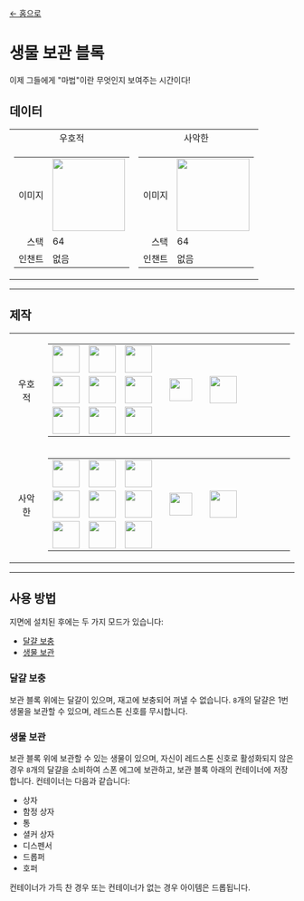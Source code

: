 [← 홈으로](../)
# 생물 보관 블록
이제 그들에게 "마법"이란 무엇인지 보여주는 시간이다!

## 데이터
<table>
    <tr>
        <td align="center">우호적</td>
        <td align="center">사악한</td>
    </tr>
    <tr>
        <td>
            <table>
                <tr><td align="end">이미지</td><td><img src="https://i.imgur.com/t5hSkSU.png" width="128"/></td></tr>
                <tr><td align="end">스택</td><td>64</td></tr>
                <tr><td align="end">인챈트</td><td>없음</td></tr>
            </table>
        </td>
        <td>
            <table>
                <tr><td align="end">이미지</td><td><img src="https://i.imgur.com/hyk6PYU.png" width="128"/></td></tr>
                <tr><td align="end">스택</td><td>64</td></tr>
                <tr><td align="end">인챈트</td><td>없음</td></tr>
            </table>
        </td>
    </tr>
</table>

---

## 제작
<table>
    <tr>
        <td align="center">우호적</td>
        <td>
            <table>
                <tr><td><img src="https://i.imgur.com/Nz7hGwj.png" width="48"/></td><td><img src="https://i.imgur.com/ZvzYK32.png" width="48"/></td><td><img src="https://i.imgur.com/Nz7hGwj.png" width="48"/></td><td colspan="3"></td></tr>
                <tr><td><img src="https://i.imgur.com/ZvzYK32.png" width="48"/></td><td><img src="https://i.imgur.com/IWZz8YM.png" width="48"/></td><td><img src="https://i.imgur.com/ZvzYK32.png" width="48"/></td><td width="70" align="center"><img src="https://i.imgur.com/VE0KqIE.png" width="40"/></td><td><img src="https://i.imgur.com/t5hSkSU.png" width="48"/></td><td width="70"></td></tr>
                <tr><td><img src="https://i.imgur.com/Nz7hGwj.png" width="48"/></td><td><img src="https://i.imgur.com/ZvzYK32.png" width="48"/></td><td><img src="https://i.imgur.com/Nz7hGwj.png" width="48"/></td><td colspan="3"></td></tr>
            </table>
        </td>
    </tr>
    <tr>
        <td align="center">사악한</td>
        <td>
            <table>
                <tr><td><img src="https://i.imgur.com/p7vVzp7.png" width="48"/></td><td><img src="https://i.imgur.com/bLvlyCD.png" width="48"/></td><td><img src="https://i.imgur.com/p7vVzp7.png" width="48"/></td><td colspan="3"></td></tr>
                <tr><td><img src="https://i.imgur.com/bLvlyCD.png" width="48"/></td><td><img src="https://i.imgur.com/IWZz8YM.png" width="48"/></td><td><img src="https://i.imgur.com/bLvlyCD.png" width="48"/></td><td width="70" align="center"><img src="https://i.imgur.com/VE0KqIE.png" width="40"/></td><td><img src="https://i.imgur.com/hyk6PYU.png" width="48"/></td><td width="70"></td></tr>
                <tr><td><img src="https://i.imgur.com/p7vVzp7.png" width="48"/></td><td><img src="https://i.imgur.com/bLvlyCD.png" width="48"/></td><td><img src="https://i.imgur.com/p7vVzp7.png" width="48"/></td><td colspan="3"></td></tr>
            </table>
        </td>
    </tr>
</table>

---

## 사용 방법
지면에 설치된 후에는 두 가지 모드가 있습니다:
- [달걀 보충](#달걀-보충)
- [생물 보관](#생물-보관)

### 달걀 보충
보관 블록 위에는 달걀이 있으며, 재고에 보충되어 꺼낼 수 없습니다. `8`개의 달걀은 1번 생물을 보관할 수 있으며, 레드스톤 신호를 무시합니다.

### 생물 보관
보관 블록 위에 보관할 수 있는 생물이 있으며, 자신이 레드스톤 신호로 활성화되지 않은 경우 `8`개의 달걀을 소비하여 스폰 에그에 보관하고, 보관 블록 아래의 컨테이너에 저장합니다. 컨테이너는 다음과 같습니다:
- 상자
- 함정 상자
- 통
- 셜커 상자
- 디스펜서
- 드롭퍼
- 호퍼

컨테이너가 가득 찬 경우 또는 컨테이너가 없는 경우 아이템은 드롭됩니다.